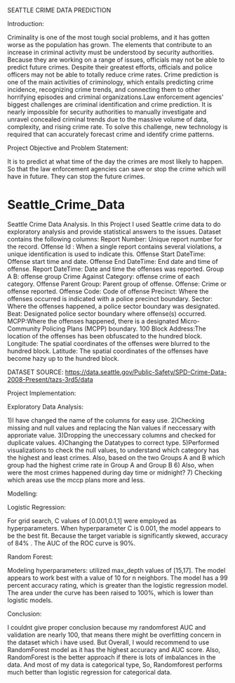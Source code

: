 SEATTLE CRIME DATA PREDICTION

Introduction:

Criminality is one of the most tough social problems, and it has gotten worse as the population has grown. The elements that contribute to an increase in criminal activity must be understood by security authorities. Because they are working on a range of issues, officials may not be able to predict future crimes. Despite their greatest efforts, officials and police officers may not be able to totally reduce crime rates. Crime prediction is one of the main activities of criminology, which entails predicting crime incidence, recognizing crime trends, and connecting them to other horrifying episodes and criminal organizations.Law enforcement agencies' biggest challenges are criminal identification and crime prediction. It is nearly impossible for security authorities to manually investigate and unravel concealed criminal trends due to the massive volume of data, complexity, and rising crime rate. To solve this challenge, new technology is required that can accurately forecast crime and identify crime patterns.

Project Objective and Problem Statement:

 It is to predict at what time of the day the crimes are most likely to happen. So that the law enforcement agencies can save or stop the crime which will have in future. They can stop the future crimes.


# Seattle_Crime_Data

Seattle Crime Data Analysis. In this Project I used Seattle crime data to do exploratory analysis and provide statistical answers to the issues. 
Dataset contains the following columns: Report Number: Unique report number for the record. 
Offense Id : When a single report contains several violations, a unique identification is used to indicate this.
Offense Start DateTime: Offense start time and date.
Offense End DateTime: End date and time of offense.
Report DateTime: Date and time the offenses was reported.
Group A B: offense group
Crime Against Category: offense crime of each category.
Offense Parent Group: Parent group of offense.
Offense: Crime or offense reported.
Offense Code: Code of offense
Precinct: Where the offenses occurred is indicated with a police precinct boundary.
Sector: Where the offenses happened, a police sector boundary was designated.
Beat: Designated police sector boundary where offense(s) occurred.
MCPP:Where the offenses happened, there is a designated Micro-Community Policing Plans (MCPP) boundary.
100 Block Address:The location of the offenses has been obfuscated to the hundred block.
Longitude: The spatial coordinates of the offenses were blurred to the hundred block.
Latitude: The spatial coordinates of the offenses have become hazy up to the hundred block.

DATASET SOURCE:
https://data.seattle.gov/Public-Safety/SPD-Crime-Data-2008-Present/tazs-3rd5/data

Project Implementation:

Exploratory Data Analysis:

1)I have changed the name of the columns for easy use.
2)Checking missing and null values and replacing the Nan values if neccessary with approriate value.
3)Dropping the uneccessary columns and checked for duplicate values.
4)Changing the Datatypes to correct type.
5)Performed visualizations to check the null values, to understand which category has the highest and least crimes. Also, based on the two Groups A and B which group had the highest crime rate in Group A and Group B
6) Also, when were the most crimes happened during day time or midnight?
7) Checking which areas use the mccp plans more and less.

Modelling:

Logistic Regression:

For grid search, C values of [0.001,0.1,1] were employed as hyperparameters.
When hyperparameter C is 0.001, the model appears to be the best fit.
Because the target variable is significantly skewed, accuracy of 84% .
The AUC of the ROC curve is 90%.

Random Forest:

Modeling hyperparameters: utilized max_depth values of [15,17].
The model appears to work best with a value of 10 for n neighbors.
The model has a 99 percent accuracy rating, which is greater than the logistic regression model.
The area under the curve has been raised to 100%, which is lower than logistic models.

Conclusion:

I couldnt give proper conclusion because my randomforest AUC and validation are nearly 100, that means there might be overfitting concern in the dataset which i have used. But Overall, I would recommend to use RandomForest model as it has the highest accuracy and AUC score. Also, RandomForest is the better approach if there is lots of imbalances in the data. And most of my data is categorical type, So, Randomforest performs much better than logistic regression for categorical data.

